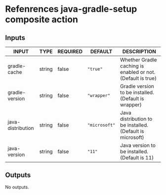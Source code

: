 # Refenrences java-gradle-setup composite action
## Inputs

<!-- AUTO-DOC-INPUT:START - Do not remove or modify this section -->

|       INPUT       |  TYPE  | REQUIRED |    DEFAULT    |                         DESCRIPTION                         |
|-------------------|--------|----------|---------------|-------------------------------------------------------------|
|   gradle-cache    | string |  false   |   `"true"`    | Whether Gradle caching is enabled or not. (Default is true) |
|  gradle-version   | string |  false   |  `"wrapper"`  |    Gradle version to be installed. (Default is wrapper)     |
| java-distribution | string |  false   | `"microsoft"` |  Java distribution to be installed. (Default is microsoft)  |
|   java-version    | string |  false   |    `"11"`     |        Java version to be installed. (Default is 11)        |

<!-- AUTO-DOC-INPUT:END -->
## Outputs

<!-- AUTO-DOC-OUTPUT:START - Do not remove or modify this section -->
No outputs.
<!-- AUTO-DOC-OUTPUT:END -->
